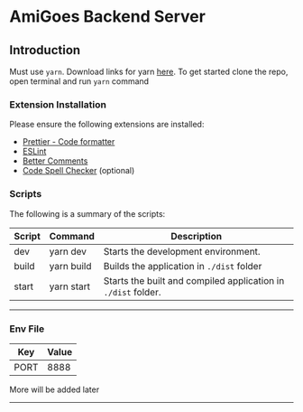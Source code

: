 # AmiGoes Backend Server

## Introduction
Must use `yarn`. Download links for yarn [here](https://yarnpkg.com/).
To get started clone the repo, open terminal and run `yarn` command

### Extension Installation

Please ensure the following extensions are installed:

- [Prettier - Code formatter](https://marketplace.visualstudio.com/items?itemName=esbenp.prettier-vscode)
- [ESLint](https://marketplace.visualstudio.com/items?itemName=dbaeumer.vscode-eslint)
- [Better Comments](https://marketplace.visualstudio.com/items?itemName=aaron-bond.better-comments)
- [Code Spell Checker](https://marketplace.visualstudio.com/items?itemName=streetsidesoftware.code-spell-checker) (optional)

### Scripts

The following is a summary of the scripts:

| Script | Command    | Description                         |
| ------ | ---------- | ----------------------------------- |
| dev    | yarn dev | Starts the development environment. |
| build    | yarn build | Builds the application in `./dist` folder |
| start    | yarn start | Starts the built and compiled application in `./dist` folder. |
---

### Env File

| Key                      | Value                                                                                                              |
| ------------------------ | ------------------------------------------------------------------------------------------------------------------ |
| PORT                     | 8888                                                                                                              

More will be added later

---